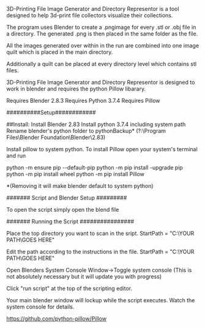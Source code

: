 3D-Printing File Image Generator and Directory Representor is a tool designed to help 3d-print file collectors visualize their collections.

The program uses Blender to create a .pngimage for every .stl or .obj file in a directory. 
The generated .png is then placed in the same folder as the file. 

All the images generated over within in the run are combined into one image quilt which is placed in the main directory.

Additionally a quilt can be placed at every directory level which contains stl files. 



3D-Printing File Image Generator and Directory Representor is designed to work in blender and requires the python Pillow libarary. 

Requires Blender 2.8.3 
Requires Python 3.7.4
Requires Pillow 

##########Setup############ 



##Install: 
Install Blender 2.83
Install python 3.7.4 including system path
Rename blender's python folder to pythonBackup* (?:\Program Files\Blender Foundation\Blender\2.83\) 

Install pillow to system python.
To install Pillow open your system's terminal and run 

python -m ensure pip --default-pip 
python -m pip install -upgrade pip
python -m pip install wheel 
python -m pip install Pillow


*(Removing it will make blender default to system python)


####### Script and Blender Setup #########

To open the script simply open the blend file
 
####### Running the Script ################

Place the top directory you want to scan in the sript. 
StartPath = "C:\YOUR PATH\GOES HERE" 

Edit the path according to the instructions in the file. 
StartPath = "C:\\YOUR PATH\\GOES HERE"

Open Blenders System Console 
Window->Toggle system console 
(This is not absolutely necessary but it will update you with progress) 

Click "run script" at the top of the scripting editor.

Your main blender window will lockup while the script executes. 
Watch the system console for details.



https://github.com/python-pillow/Pillow
